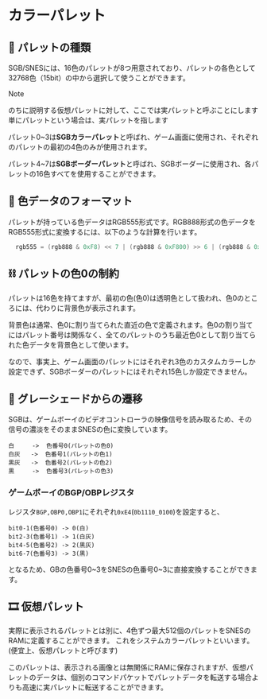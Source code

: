 # カラーパレット

## 🎨 パレットの種類

SGB/SNESには、16色のパレットが8つ用意されており、パレットの各色として32768色（15bit）の中から選択して使うことができます。

> [!NOTE]
> のちに説明する仮想パレットに対して、ここでは実パレットと呼ぶことにします  
> 単にパレットという場合は、実パレットを指します

パレット0~3は**SGBカラーパレット**と呼ばれ、ゲーム画面に使用され、それぞれのパレットの最初の4色のみが使用されます。

パレット4~7は**SGBボーダーパレット**と呼ばれ、SGBボーダーに使用され、各パレットの16色すべてを使用することができます。

## 🌈 色データのフォーマット

パレットが持っている色データはRGB555形式です。RGB888形式の色データをRGB555形式に変換するには、以下のような計算を行います。

```cpp
  rgb555 = (rgb888 & 0xF8) << 7 | (rgb888 & 0xF800) >> 6 | (rgb888 & 0xF80000) >> 19;
```

## ⛓ パレットの色0の制約

パレットは16色を持てますが、最初の色(色0)は透明色として扱われ、色0のところには、代わりに背景色が表示されます。

背景色は通常、色0に割り当てられた直近の色で定義されます。色0の割り当てにはパレット番号は関係なく、全てのパレットのうち最近色0として割り当てられた色データを背景色として使います。

なので、事実上、ゲーム画面のパレットにはそれぞれ3色のカスタムカラーしか設定できず、SGBボーダーのパレットにはそれぞれ15色しか設定できません。

## 🔲 グレーシェードからの遷移

SGBは、ゲームボーイのビデオコントローラの映像信号を読み取るため、その信号の濃淡をそのままSNESの色に変換しています。

```
白     ->  色番号0(パレットの色0)
白灰   ->  色番号1(パレットの色1)
黒灰   ->  色番号2(パレットの色2)
黒     ->  色番号3(パレットの色3)
```

### ゲームボーイのBGP/OBPレジスタ

レジスタ`BGP,OBP0,OBP1`にそれぞれ`0xE4`(`0b1110_0100`)を設定すると、

```
bit0-1(色番号0) -> 0(白)
bit2-3(色番号1) -> 1(白灰)
bit4-5(色番号2) -> 2(黒灰)
bit6-7(色番号3) -> 3(黒)
```

となるため、GBの色番号0~3をSNESの色番号0~3に直接変換することができます。

## 🎞 仮想パレット

実際に表示されるパレットとは別に、4色ずつ最大512個のパレットをSNESのRAMに定義することができます。 これをシステムカラーパレットといいます。(便宜上、仮想パレットと呼びます)

このパレットは、表示される画像とは無関係にRAMに保存されますが、仮想パレットのデータは、個別のコマンドパケットでパレットデータを転送する場合よりも高速に実パレットに転送することができます。

